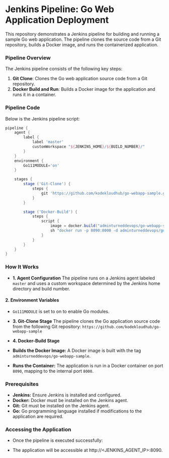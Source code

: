 # Jenkins Pipeline: Go Web Application Deployment

This repository demonstrates a Jenkins pipeline for building and running a sample Go web application. The pipeline clones the source code from a Git repository, builds a Docker image, and runs the containerized application.

### Pipeline Overview

The Jenkins pipeline consists of the following key steps:
1. **Git Clone**: Clones the Go web application source code from a Git repository.
2. **Docker Build and Run**: Builds a Docker image for the application and runs it in a container.

### Pipeline Code

Below is the Jenkins pipeline script:

```groovy
pipeline {
    agent {
        label {
            label 'master'
            customWorkspace "${JENKINS_HOME}/${BUILD_NUMBER}/"
        }
    }
    environment {
        Go111MODULE='on'
    }

    stages {
        stage ('Git-Clone') {
            steps {
                git 'https://github.com/kodekloudhub/go-webapp-sample.git'
            }
        }

        stage ('Docker-Build') {
            steps {
                script {
                    image = docker.build("adminturneddevops/go-webapp-sample")
                    sh "docker run -p 8090:8000 -d adminturneddevops/go-webapp-sample"
                }
            }
        }
    }
}
```

### How It Works
* **1. Agent Configuration**
The pipeline runs on a Jenkins agent labeled `master` and uses a custom workspace determined by the Jenkins home directory and build number.

#### **2. Environment Variables**
* `Go111MODULE` is set to on to enable Go modules.

* **3. Git-Clone Stage**
The pipeline clones the Go application source code from the following Git repository: `https://github.com/kodekloudhub/go-webapp-sample`

* **4. Docker-Build Stage**
* **Builds the Docker Image:** A Docker image is built with the tag `adminturneddevops/go-webapp-sample`.
* **Runs the Container:** The application is run in a Docker container on port `8090`, mapping to the internal port `8000`.
  
### Prerequisites
* **Jenkins:** Ensure Jenkins is installed and configured.
* **Docker:** Docker must be installed on the Jenkins agent.
* **Git:** Git must be installed on the Jenkins agent.
* **Go:** Go programming language installed if modifications to the application are required.

### Accessing the Application
* Once the pipeline is executed successfully:

* The application will be accessible at http://<JENKINS_AGENT_IP>:8090.

